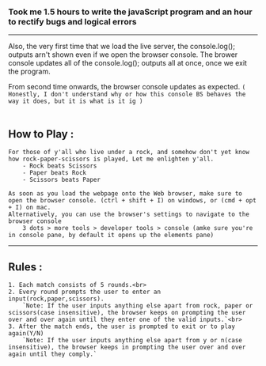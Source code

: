 ### Took me 1.5 hours to write the javaScript program and an hour to rectify bugs and logical errors
<hr>

Also, the very first time that we load the live server, the console.log(); outputs arn't shown even if we open the browser console. 
The brower console updates all of the console.log(); outputs all at once, once we exit the program.

From second time onwards, the browser console updates as expected.
`( Honestly, I don't understand why or how this console BS behaves the way it does, but it is what is it ig )`
<br><br>

## How to Play : 
    For those of y'all who live under a rock, and somehow don't yet know how rock-paper-scissors is played, Let me enlighten y'all.
        - Rock beats Scissors
        - Paper beats Rock
        - Scissors beats Paper
    
    As soon as you load the webpage onto the Web browser, make sure to open the browser console. (ctrl + shift + I) on windows, or (cmd + opt + I) on mac.
    Alternatively, you can use the browser's settings to navigate to the browser console
        3 dots > more tools > developer tools > console (amke sure you're in console pane, by default it opens up the elements pane)
<hr>

## Rules :
    1. Each match consists of 5 rounds.<br>
    2. Every round prompts the user to enter an input(rock,paper,scissors).
        `Note: If the user inputs anything else apart from rock, paper or scissors(case insensitive), the browser keeps on prompting the user over and over again until they enter one of the valid inputs.`<br>
    3. After the match ends, the user is prompted to exit or to play again(Y/N)
        `Note: If the user inputs anything else apart from y or n(case insensitive), the browser keeps in prompting the user over and over again until they comply.`
    
    